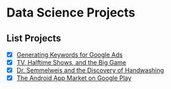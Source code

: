 # Data Science Projects


## List Projects

- [x] [Generating Keywords for Google Ads](https://github.com/tommypratama/datacamp/tree/master/_Projects/Generating%20Keywords%20for%20Google%20Ads)
- [x] [TV, Halftime Shows, and the Big Game](https://github.com/tommypratama/datacamp/tree/master/_Projects/TV%2C%20Halftime%20Shows%2C%20and%20the%20Big%20Game)
- [x] [Dr. Semmelweis and the Discovery of Handwashing](https://github.com/tommypratama/datacamp/tree/master/_Projects/Dr.%20Semmelweis%20and%20the%20Discovery%20of%20Handwashing)
- [x] [The Android App Market on Google Play](https://github.com/tommypratama/datacamp/tree/master/_Projects/The%20Android%20App%20Market%20on%20Google%20Play)
